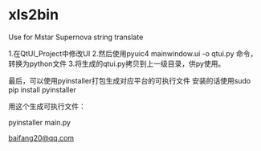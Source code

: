 # xls2bin
Use for Mstar Supernova string translate

1.在QtUI_Project中修改UI
2.然后使用pyuic4 mainwindow.ui -o qtui.py 命令，转换为python文件
3.将生成的qtui.py拷贝到上一级目录，供py使用。


最后，可以使用pyinstaller打包生成对应平台的可执行文件
安装的话使用sudo pip install pyinstaller

用这个生成可执行文件：

pyinstaller main.py


baifang20@qq.com

